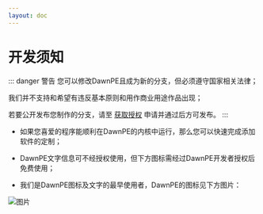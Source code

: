 ```yaml
---
layout: doc
---
```

# 开发须知
::: danger 警告
您可以修改DawnPE且成为新的分支，但必须遵守国家相关法律；

我们并不支持和希望有违反基本原则和用作商业用途作品出现；

若要公开发布您制作的分支，请至 [获取授权](/cooperate/empower) 申请并通过后方可发布。
:::
* 如果您喜爱的程序能顺利在DawnPE的内核中运行，那么您可以快速完成添加软件的定制；

* DawnPE文字信息可不经授权使用，但下方图标需经过DawnPE开发者授权后免费使用；

* 我们是DawnPE图标及文字的最早使用者，DawnPE的图标见下方图片：

![图片](https://i.imgtg.com/2023/08/01/OnbM1C.png)